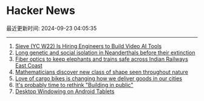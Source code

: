# Hacker News

最近更新时间: 2024-09-23 04:05:35

--- 
1. [Sieve (YC W22) Is Hiring Engineers to Build Video AI Tools](https://www.sievedata.com/) 
2. [Long genetic and social isolation in Neanderthals before their extinction](https://www.cell.com/cell-genomics/fulltext/S2666-979X(24)00177-0) 
3. [Fiber optics to keep elephants and trains safe across Indian Railways East Coast](https://news.railbusinessdaily.com/fiber-optics-to-keep-elephants-and-trains-safe-across-indian-railways-east-coast/) 
4. [Mathematicians discover new class of shape seen throughout nature](https://www.nature.com/articles/d41586-024-03099-6) 
5. [Love of cargo bikes is changing how we deliver goods in our cities](https://www.euronews.com/next/2024/09/22/europes-love-affair-with-cargo-bikes-is-changing-how-we-deliver-goods-in-our-cities) 
6. [It's probably time to rethink "Building in public"](https://laike9m.com/blog/no-one-builds-in-public,160/) 
7. [Desktop Windowing on Android Tablets](https://android-developers.googleblog.com/2024/09/developer-preview-desktop-windowing-on-android-tablets.html) 
